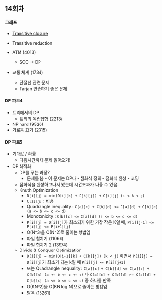 ## 14회차

#### 그래프
* [Transitive closure](https://en.wikipedia.org/wiki/Transitive_closure#Algorithms)
* Transitive reduction

* ATM (4013)
    * SCC -> DP
* 교통 체계 (1734)
    * 단절선 관련 문제
    * Tarjan 연습하기 좋은 문제

#### DP 파트4
* 트리에서의 DP
    * 트리의 독립집합 (2213)
* NP hard (9520)
* 가로등 끄기 (2315)

#### DP 파트5
* 기대값 / 확률
    * 다음시간까지 문제 읽어오기!
* DP 최적화
    * DP를 푸는 과정?
        * 문제를 봄 - 이 문제는 DP다 - 점화식 정의 - 점화식 완성 - 코딩
    * 점화식을 완성하고나서 봤는데 시간초과가 나올 수 있음.
    * Knuth Optimization
        * `D[i][j] = min(D[i][k] + D[k][j]) + C[i][j] (i < k < j)`
        * `C[i][j]` : 비용
        * Quadrangle inequality : `C[a][c] + C[b][d] <= C[a][d] + C[b][c] (a <= b <= c <= d)`
        * Monotonicity : `C[b][c] <= C[a][d] (a <= b <= c <= d)`
        * `P[i][j] = D[i][j]`가 최소되기 위한 가장 작은 K일 때, `P[i][j-1] <= P[i][j] <= P[i+1][j]`
        * O(N^3)을 O(N^2)로 줄이는 방법임
        * 파일 합치기 (11066)
        * 파일 합치기 2 (13974)
    * Divide & Conquer Optimization
        * `D[i][j] = min(D[i-1][k] + C[k][j]) (k < j)` 이면서 `P[i][j] = D[i][j]`가 최소가 되는 k일 때 `P[i][j] <= P[i][j+1]`
        * 또는 Quadrangle inequality : `C[a][c] + C[b][d] <= C[a][d] + C[b][c] (a <= b <= c <= d)` 나 `C[a][c] + C[b][d] >= C[a][d] + C[b][c] (a <= b <= c <= d)` 중 하나를 만족
        * O(KN^2)을 O(KN log N)으로 줄이는 방법임
        * 탈옥 (13261)